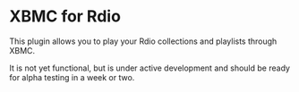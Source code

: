 XBMC for Rdio
=============

This plugin allows you to play your Rdio collections and playlists through XBMC.

It is not yet functional, but is under active development and should be ready for alpha testing in a week or two.

